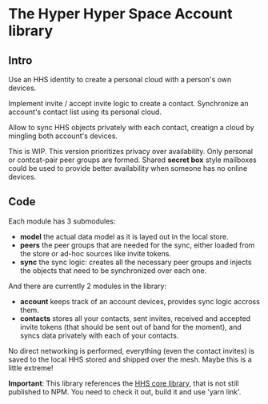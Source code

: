 # The Hyper Hyper Space **Account** library  

## Intro

Use an HHS identity to create a personal cloud with a person's own devices.

Implement invite / accept invite logic to create a contact. Synchronize an account's contact list using its personal cloud.

Allow to sync HHS objects privately with each contact, creatign a cloud by mingling both account's devices.

This is WIP. This version prioritizes privacy over availability. Only personal or contcat-pair peer groups are formed. Shared __secret box__ style mailboxes could be used to provide better availability when someone has no online devices.

## Code

Each module has 3 submodules:

 - **model** the actual data model as it is layed out in the local store.
 - **peers** the peer groups that are needed for the sync, either loaded from the store or ad-hoc sources like invite tokens.
 - **sync** the sync logic: creates all the necessary peer groups and injects the objects that need to be synchronized over each one.

And there are currently 2 modules in the library:

 - **account** keeps track of an account devices, provides sync logic accross them.
 - **contacts** stores all your contacts, sent invites, received and accepted invite tokens (that should be sent out of band for the moment), and syncs data privately with each of your contacts.

 No direct networking is performed, everything (even the contact invites) is saved to the local HHS stored and shipped over the mesh. Maybe this is a little extreme!

**Important**: This library references the [HHS core library](https://github.com/hyperhyperspace/hyperhyperspace-core), that is not still published to NPM. You need to check it out, build it and use 'yarn link'. 